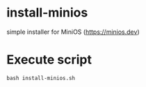 # install-minios
simple installer for MiniOS (https://minios.dev)

# Execute script
    bash install-minios.sh
